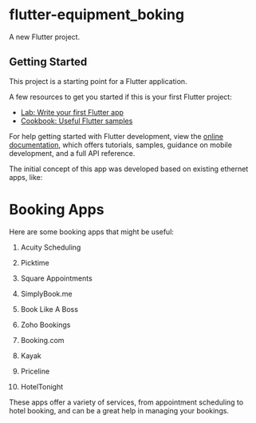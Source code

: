 # flutter-equipment_boking

A new Flutter project.

## Getting Started

This project is a starting point for a Flutter application.

A few resources to get you started if this is your first Flutter project:

- [Lab: Write your first Flutter app](https://docs.flutter.dev/get-started/codelab)
- [Cookbook: Useful Flutter samples](https://docs.flutter.dev/cookbook)

For help getting started with Flutter development, view the
[online documentation](https://docs.flutter.dev/), which offers tutorials,
samples, guidance on mobile development, and a full API reference.

 
The initial concept of this app was developed based on existing ethernet apps, like:

# Booking Apps

Here are some booking apps that might be useful:

1. Acuity Scheduling

2. Picktime

3. Square Appointments

4. SimplyBook.me

5. Book Like A Boss

6. Zoho Bookings

7. Booking.com

8. Kayak

9. Priceline

10. HotelTonight


These apps offer a variety of services, from appointment scheduling to hotel booking, and can be a great help in managing your bookings.
